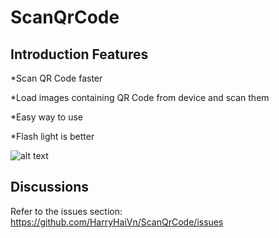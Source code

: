 ScanQrCode
=========================
Introduction Features
-----------------
 *Scan QR Code faster
 
 *Load images containing QR Code from device and scan them
 
 *Easy way to use
 
 *Flash light is better

![alt text](https://github.com/HarryHaiVn/ScanQrCode/blob/master/device-2018-06-22-000317.png)

Discussions
-----------------
Refer to the issues section: https://github.com/HarryHaiVn/ScanQrCode/issues